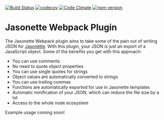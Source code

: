 [![Build Status](https://travis-ci.org/brad/jasonette-webpack-plugin.svg?branch=master)](https://travis-ci.org/brad/jasonette-webpack-plugin) [![codecov](https://codecov.io/gh/brad/jasonette-webpack-plugin/branch/master/graph/badge.svg)](https://codecov.io/gh/brad/jasonette-webpack-plugin) [![Code Climate](https://codeclimate.com/github/brad/jasonette-webpack-plugin/badges/gpa.svg)](https://codeclimate.com/github/brad/jasonette-webpack-plugin) [![npm version](https://badge.fury.io/js/jasonette-webpack-plugin.svg)](https://badge.fury.io/js/jasonette-webpack-plugin)

# Jasonette Webpack Plugin

The Jasonette Webpack plugin aims to take some of the pain out of writing JSON for [Jasonette](https://jasonette.com/). With this plugin, your JSON is just an export of a JavaScript object. Some of the benefits you get with this approach:

- You can use comments
- No need to quote object properties
- You can use single quotes for strings
- Object values are automatically converted to strings
- You can use trailing commas
- Functions are automatically exported for use in Jasonette templates
- Automatic minification of your JSON, which can reduce the file size by a lot
- Access to the whole node ecosystem

Example usage coming soon!
